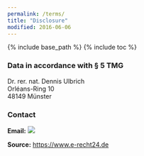 ```yaml
---
permalink: /terms/
title: "Disclosure"
modified: 2016-06-06
---
```


{% include base_path %}
{% include toc %}

<h3>Data in accordance with &sect; 5 TMG</h3>
  <p>Dr. rer. nat. Dennis Ulbrich<br />
  Orl&eacute;ans-Ring 10<br />
  48149 M&uuml;nster</p>
  
  <h3>Contact</h3>
  <p><strong>Email:</strong> <img src='https://MailPNG.de?string=dennis.ulbrich(X)uni-muenster.de&size=5'></p>
  
  <p><strong>Source:</strong> <a href="https://www.e-recht24.de">https://www.e-recht24.de</a></p>
  </div>
